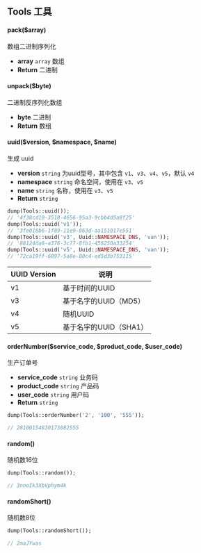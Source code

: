 ## Tools 工具

#### pack($array) 

数组二进制序列化

- **array** `array` 数组
- **Return** 二进制

#### unpack($byte) 

二进制反序列化数组

- **byte** 二进制
- **Return** 数组

#### uuid($version, $namespace, $name)

生成 uuid

- **version** `string` 为uuid型号，其中包含 `v1`、`v3`、`v4`、`v5`，默认 `v4`
- **namespace** `string` 命名空间，使用在 `v3`、`v5`
- **name** `string` 名称，使用在 `v3`、`v5`
- **Return** `string`

```php
dump(Tools::uuid());
// '4f38cd10-3518-4656-95a3-9cbb4d5a8f25'
dump(Tools::uuid('v1'));
// '3fe018b6-1f89-11e9-863d-aa151017e551'
dump(Tools::uuid('v3', Uuid::NAMESPACE_DNS, 'van'));
// '88124da6-a376-3c77-8fb1-456250a33254'
dump(Tools::uuid('v5', Uuid::NAMESPACE_DNS, 'van'));
// '72ca19ff-6897-5a8e-80c4-ed5d3b753115'
```

| UUID Version | 说明                   |
| ------------ | ---------------------- |
| v1           | 基于时间的UUID         |
| v3           | 基于名字的UUID（MD5）  |
| v4           | 随机UUID               |
| v5           | 基于名字的UUID（SHA1） |

#### orderNumber($service_code, $product_code, $user_code)

生产订单号

- **service_code** `string` 业务码
- **product_code** `string` 产品码
- **user_code** `string` 用户码
- **Return** `string`

```php
dump(Tools::orderNumber('2', '100', '555'));

// 28100154830173082555
```

#### random()

随机数16位

```php
dump(Tools::random());

// 3nnoIk3XbVphym4k
```

#### randomShort()

随机数8位

```php
dump(Tools::randomShort());

// 2maJYwas
```